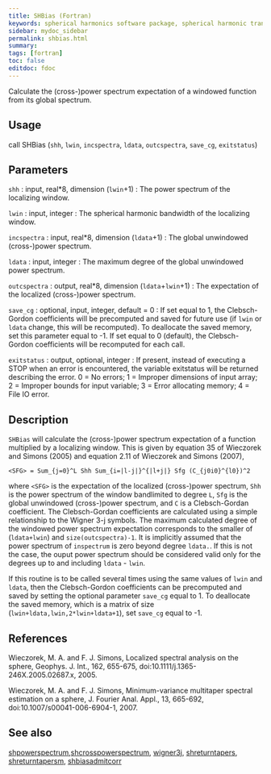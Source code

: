 ```yaml
---
title: SHBias (Fortran)
keywords: spherical harmonics software package, spherical harmonic transform, legendre functions, multitaper spectral analysis, fortran, Python, gravity, magnetic field
sidebar: mydoc_sidebar
permalink: shbias.html
summary:
tags: [fortran]
toc: false
editdoc: fdoc
---
```


Calculate the (cross-)power spectrum expectation of a windowed function from its global spectrum.

## Usage

call SHBias (`shh`, `lwin`, `incspectra`, `ldata`, `outcspectra`, `save_cg`, `exitstatus`)

## Parameters

`shh` : input, real\*8, dimension (`lwin`+1)
:   The power spectrum of the localizing window.

`lwin` : input, integer
:   The spherical harmonic bandwidth of the localizing window.

`incspectra` : input, real\*8, dimension (`ldata`+1)
:   The global unwindowed (cross-)power spectrum.

`ldata` : input, integer
:   The maximum degree of the global unwindowed power spectrum.

`outcspectra` : output, real\*8, dimension (`ldata`+`lwin`+1)
:   The expectation of the localized (cross-)power spectrum.

`save_cg` : optional, input, integer, default = 0
:   If set equal to 1, the Clebsch-Gordon coefficients will be precomputed and saved for future use (if `lwin` or `ldata` change, this will be recomputed). To deallocate the saved memory, set this parameter equal to -1. If set equal to 0 (default), the Clebsch-Gordon coefficients will be recomputed for each call.

`exitstatus` : output, optional, integer
:   If present, instead of executing a STOP when an error is encountered, the variable exitstatus will be returned describing the error. 0 = No errors; 1 = Improper dimensions of input array; 2 = Improper bounds for input variable; 3 = Error allocating memory; 4 = File IO error.

## Description

`SHBias` will calculate the (cross-)power spectrum expectation of a function multiplied by a localizing window. This is given by equation 35 of Wieczorek and Simons (2005) and equation 2.11 of Wieczorek and Simons (2007),

`<SFG> = Sum_{j=0}^L Shh Sum_{i=|l-j|}^{|l+j|} Sfg (C_{j0i0}^{l0})^2`

where `<SFG>` is the expectation of the localized (cross-)power spectrum, `Shh` is the power spectrum of the window bandlimited to degree `L`, `Sfg` is the global unwindowed (cross-)power spectrum, and `C` is a Clebsch-Gordan coefficient. The Clebsch-Gordan coefficients are calculated using a simple relationship to the Wigner 3-j symbols. The maximum calculated degree of the windowed power spectrum expectation corresponds to the smaller of (`ldata+lwin`) and `size(outcspectra)-1`. It is implicitly assumed that the power spectrum of `inspectrum` is zero beyond degree `ldata.`. If this is not the case, the ouput power spectrum should be considered valid only for the degrees up to and including `ldata` - `lwin`.

If this routine is to be called several times using the same values of `lwin` and `ldata`, then the Clebsch-Gordon coefficients can be precomputed and saved by setting the optional parameter `save_cg` equal to 1. To deallocate the saved memory, which is a matrix of size (`lwin+ldata,lwin,2*lwin+ldata+1`), set `save_cg` equal to -1.

## References

Wieczorek, M. A. and F. J. Simons, Localized spectral analysis on the sphere, 
Geophys. J. Int., 162, 655-675, doi:10.1111/j.1365-246X.2005.02687.x, 2005.

Wieczorek, M. A. and F. J. Simons, Minimum-variance multitaper spectral estimation on a sphere, J. Fourier Anal. Appl., 13, 665-692, doi:10.1007/s00041-006-6904-1, 2007.

## See also

[shpowerspectrum](shpowerspectrum.html),[shcrosspowerspectrum](shcrosspowerspectrum.html), [wigner3j](wigner3j.html), [shreturntapers](shreturntapers.html), [shreturntapersm](shreturntapersm.html), [shbiasadmitcorr](shbiasadmitcorr.html)
